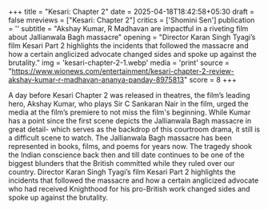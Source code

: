 +++
title = "Kesari: Chapter 2"
date = 2025-04-18T18:42:58+05:30
draft = false
mreviews = ["Kesari: Chapter 2"]
critics = ['Shomini Sen']
publication = ''
subtitle = "Akshay Kumar, R Madhavan are impactful in a riveting film about Jallianwala Bagh massacre"
opening = "Director Karan Singh Tyagi’s film Kesari Part 2 highlights the incidents that followed the massacre and how a certain anglicized advocate changed sides and spoke up against the brutality."
img = 'kesari-chapter-2-1.webp'
media = 'print'
source = "https://www.wionews.com/entertainment/kesari-chapter-2-review-akshay-kumar-r-madhavan-ananya-panday-8975813"
score = 8
+++

A day before Kesari Chapter 2 was released in theatres, the film’s leading hero, Akshay Kumar, who plays Sir C Sankaran Nair in the film, urged the media at the film’s premiere to not miss the film's beginning. While Kumar has a point since the first scene depicts the Jallianwala Bagh massacre in great detail- which serves as the backdrop of this courtroom drama, it still is a difficult scene to watch. The Jallianwala Bagh massacre has been represented in books, films, and poems for years now. The tragedy shook the Indian conscience back then and till date continues to be one of the biggest blunders that the British committed while they ruled over our country. Director Karan Singh Tyagi’s film Kesari Part 2 highlights the incidents that followed the massacre and how a certain anglicized advocate who had received Knighthood for his pro-British work changed sides and spoke up against the brutality.
